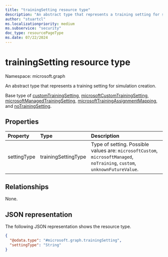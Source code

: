 ```yaml
---
title: "trainingSetting resource type"
description: "An abstract type that represents a training setting for simulation creation."
author: "stuartcl"
ms.localizationpriority: medium
ms.subservice: "security"
doc_type: resourcePageType
ms.date: 07/22/2024
---
```


# trainingSetting resource type

Namespace: microsoft.graph

An abstract type that represents a training setting for simulation creation.

Base type of [customTrainingSetting](../resources/customtrainingsetting.md), [microsoftCustomTrainingSetting](../resources/microsoftcustomtrainingsetting.md), [microsoftManagedTrainingSetting](../resources/microsoftmanagedtrainingsetting.md), [microsoftTrainingAssignmentMapping](../resources/microsofttrainingassignmentmapping.md), and [noTrainingSetting](../resources/notrainingsetting.md).

## Properties

|Property|Type|Description|
|:---|:---|:---|
|settingType|trainingSettingType|Type of setting. Possible values are: `microsoftCustom`, `microsoftManaged`, `noTraining`, `custom`, `unknownFutureValue`.|

## Relationships

None.

## JSON representation

The following JSON representation shows the resource type.

<!-- {
  "blockType": "resource",
  "@odata.type": "microsoft.graph.trainingSetting"
}
-->
``` json
{
  "@odata.type": "#microsoft.graph.trainingSetting",
  "settingType": "String"
}
```

